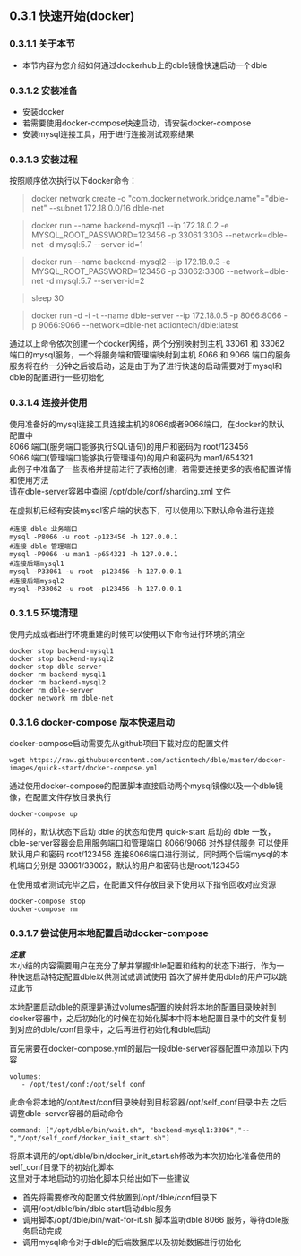 ## 0.3.1 快速开始(docker)  
### 0.3.1.1 关于本节       
 + 本节内容为您介绍如何通过dockerhub上的dble镜像快速启动一个dble
 
### 0.3.1.2 安装准备
 + 安装docker
 + 若需要使用docker-compose快速启动，请安装docker-compose
 + 安装mysql连接工具，用于进行连接测试观察结果

### 0.3.1.3 安装过程
 按照顺序依次执行以下docker命令：
 
> docker network create -o "com.docker.network.bridge.name"="dble-net" --subnet 172.18.0.0/16 dble-net

> docker run --name backend-mysql1  --ip 172.18.0.2  -e MYSQL_ROOT_PASSWORD=123456 -p 33061:3306 --network=dble-net -d mysql:5.7 --server-id=1

> docker run --name backend-mysql2  --ip 172.18.0.3 -e MYSQL_ROOT_PASSWORD=123456 -p 33062:3306 --network=dble-net -d mysql:5.7 --server-id=2

> sleep 30

> docker run -d -i -t --name dble-server --ip 172.18.0.5 -p 8066:8066 -p 9066:9066 --network=dble-net  actiontech/dble:latest

 通过以上命令依次创建一个docker网络，两个分别映射到主机 33061 和 33062 端口的mysql服务，一个将服务端和管理端映射到主机 8066 和 9066 端口的服务  
 服务将在约一分钟之后被启动，这是由于为了进行快速的启动需要对于mysql和dble的配置进行一些初始化  
 
### 0.3.1.4 连接并使用
   使用准备好的mysql连接工具连接主机的8066或者9066端口，在docker的默认配置中  
   8066 端口(服务端口能够执行SQL语句)的用户和密码为 root/123456  
   9066 端口(管理端口能够执行管理语句)的用户和密码为 man1/654321  
   此例子中准备了一些表格并提前进行了表格创建，若需要连接更多的表格配置详情和使用方法  
   请在dble-server容器中查阅 /opt/dble/conf/sharding.xml 文件
   
   在虚拟机已经有安装mysql客户端的状态下，可以使用以下默认命令进行连接
   ```
   #连接 dble 业务端口
   mysql -P8066 -u root -p123456 -h 127.0.0.1   
   #连接 dble 管理端口
   mysql -P9066 -u man1 -p654321 -h 127.0.0.1
   #连接后端mysql1
   mysql -P33061 -u root -p123456 -h 127.0.0.1
   #连接后端mysql2
   mysql -P33062 -u root -p123456 -h 127.0.0.1
   ```
   
### 0.3.1.5 环境清理
使用完成或者进行环境重建的时候可以使用以下命令进行环境的清空
```
docker stop backend-mysql1
docker stop backend-mysql2
docker stop dble-server
docker rm backend-mysql1
docker rm backend-mysql2
docker rm dble-server
docker network rm dble-net
```
 
### 0.3.1.6 docker-compose 版本快速启动

docker-compose启动需要先从github项目下载对应的配置文件
```
wget https://raw.githubusercontent.com/actiontech/dble/master/docker-images/quick-start/docker-compose.yml
```
通过使用docker-compose的配置脚本直接启动两个mysql镜像以及一个dble镜像，在配置文件存放目录执行
```
docker-compose up
```
同样的，默认状态下启动 dble 的状态和使用 quick-start 启动的 dble 一致，dble-server容器会启用服务端口和管理端口 8066/9066 对外提供服务
可以使用默认用户和密码 root/123456 连接8066端口进行测试，同时两个后端mysql的本机端口分别是 33061/33062，默认的用户和密码也是root/123456  
  
在使用或者测试完毕之后，在配置文件存放目录下使用以下指令回收对应资源
```
docker-compose stop
docker-compose rm
```
### 0.3.1.7 尝试使用本地配置启动docker-compose

***注意***   
本小结的内容需要用户在充分了解并掌握dble配置和结构的状态下进行，作为一种快速启动特定配置dble以供测试或调试使用
首次了解并使用dble的用户可以跳过此节  
  
本地配置启动dble的原理是通过volumes配置的映射将本地的配置目录映射到docker容器中，之后初始化的时候在初始化脚本中将本地配置目录中的文件复制到对应的dble/conf目录中，之后再进行初始化和dble启动

首先需要在docker-compose.yml的最后一段dble-server容器配置中添加以下内容
```
volumes:
   - /opt/test/conf:/opt/self_conf
```
此命令将本地的/opt/test/conf目录映射到目标容器/opt/self_conf目录中去
之后调整dble-server容器的启动命令  
```
command: ["/opt/dble/bin/wait.sh", "backend-mysql1:3306","--","/opt/self_conf/docker_init_start.sh"]
```
将原本调用的/opt/dble/bin/docker_init_start.sh修改为本次初始化准备使用的self_conf目录下的初始化脚本  
这里对于本地启动的初始化脚本只给出如下一些建议
+ 首先将需要修改的配置文件放置到/opt/dble/conf目录下
+ 调用/opt/dble/bin/dble start启动dble服务
+ 调用脚本/opt/dble/bin/wait-for-it.sh 脚本监听dble 8066 服务，等待dble服务启动完成
+ 调用mysql命令对于dble的后端数据库以及初始数据进行初始化
